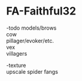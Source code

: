 # FA-Faithful32
-todo models/brows\
cow\
pillager/evoker/etc. \
vex\
villagers

-texture\
upscale spider fangs
